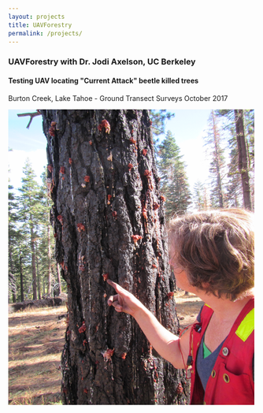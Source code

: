 ```yaml
---
layout: projects
title: UAVForestry
permalink: /projects/
---
```


<div id="project_block">
    <h3>UAVForestry with Dr. Jodi Axelson, UC Berkeley</h3>
    <h4>Testing UAV locating "Current Attack" beetle killed trees</h4>
    <div>
        <p>Burton Creek, Lake Tahoe - Ground Transect Surveys October 2017</p>
        <div><img src="/assets/images/IMG_1224_beetle_pitch_tubes.JPG" style="width:500px;height:600px;"></div>
    </div>
</div>

